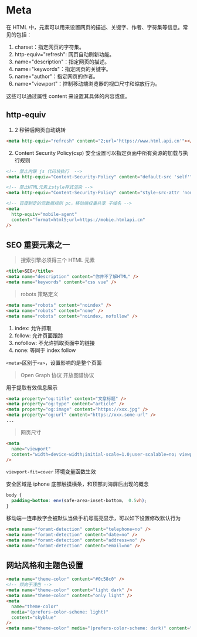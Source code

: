 # Meta

在 HTML 中，<meta>元素可以用来设置网页的描述、关键字、作者、字符集等信息。常见的包括：

1. charset：指定网页的字符集。
2. http-equiv="refresh": 网页自动刷新功能。
3. name="description"：指定网页的描述。
4. name="keywords"：指定网页的关键字。
5. name="author"：指定网页的作者。
6. name="viewport"：控制移动端浏览器的视口尺寸和缩放行为。

这些可以通过属性 content 来设置其具体的内容或值。

## http-equiv

1. 2 秒钟后网页自动跳转

```html
<meta http-equiv="refresh" content="2;url='https://www.html.api.cn'"></meta>
```

2. Content Security Policy(csp) 安全设置可以指定页面中所有资源的加载与执行规则

```html
<!-- 禁止内联 js 代码块执行  -->
<meta http-equiv="Content-Security-Policy" content="default-src 'self'" />
```

```html
<!-- 禁止HTML元素上style样式渲染 -->
<meta http-equiv="Content-Security-Policy" content="style-src-attr 'none'" />
```

```html
<!-- 百度制定的元数据规则 pc，移动端权重共享 子域名 -->
<meta
  http-equiv="mobile-agent"
  content="format=html5;url=https://mobie.htmlapi.cn"
/>
```

## SEO 重要元素之一

> 搜索引擎必须得三个 HTML 元素

```html
<title>SEO</title>
<meta name="description" content="你并不了解HTML" />
<meta name="keywords" content="css vue" />
```

> robots 策略定义

```html
<meta name="robots" content="noindex" />
<meta name="robots" content="none" />
<meta name="robots" content="noindex, nofollow" />
```

1. index: 允许抓取
2. follow: 允许页面跟踪
3. nofollow: 不允许抓取页面中的链接
4. none: 等同于 index follow

`<meta>`区别于`<a>`，设置影响的是整个页面

> Open Graph 协议 开放图谱协议

用于提取有效信息展示

```html
<meta property="og:title" content="文章标题" />
<meta property="og:type" content="article" />
<meta property="og:image" content="https://xxx.jpg" />
<meta property="og:url" content="https://xxx.some-url" />
...
```

> 网页尺寸

```html
<meta
  name="viewport"
  content="width=device-width;initial-scale=1.0;user-scalable=no; viewport-fit=cover"
/>
```

`viewport-fit=cover` 环境变量函数生效

安全区域是 iphone 底部触摸横条，和顶部刘海屏后出现的概念

```css
body {
  padding-bottom: env(safe-area-inset-bottom， 0.5vh);
}
```

移动端一连串数字会被默认当做手机号高亮显示，可以如下设置修改默认行为

```html
<meta name="foramt-detection" content="telephone=no" />
<meta name="foramt-detection" content="date=no" />
<meta name="foramt-detection" content="address=no" />
<meta name="foramt-detection" content="email=no" />
```

## 网站风格和主题色设置

```html
<meta name="theme-color" content="#0c58c0" />
<!-- 倾向于浅色 -->
<meta name="theme-color" content="light dark" />
<meta name="theme-color" content="only light" />
<meta
  name="theme-color"
  media="(prefers-color-scheme: light)"
  content="skyblue"
/>
<meta name="theme-color" media="(prefers-color-scheme: dark)" content="black" />
```
